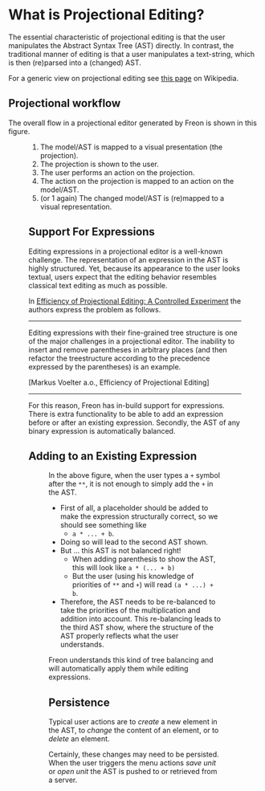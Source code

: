 <script>
    import Figure from "$lib/figures/Figure.svelte";
</script>

# What is Projectional Editing?

The essential characteristic of projectional editing is that the user manipulates
the Abstract Syntax Tree (AST) directly. In contrast, the traditional manner of editing is that
a user manipulates a text-string, which is then (re)parsed into a (changed) AST.

For a generic view on projectional editing
see <a href="https://en.wikipedia.org/wiki/Structure*editor" target="_blank">this page</a> on Wikipedia.

## Projectional workflow

The overall flow in a projectional editor generated by Freon is shown in this figure.

<Figure 
imageName={'projection-overview.png'} 
caption={'General flow of projectional editing'}
figureNumber={1}
/>

1. The model/AST is mapped to a visual presentation (the projection).
2. The projection is shown to the user.
3. The user performs an action on the projection.
4. The action on the projection is mapped to an action on the model/AST.
5. (or 1 again) The changed model/AST is (re)mapped to a visual representation.

## Support For Expressions

Editing expressions in a projectional editor is a well-known challenge. The representation of an expression
in the AST is highly structured. Yet, because its appearance to the user looks textual, users expect that
the editing behavior resembles classical text editing as much as possible.

In <a href="https://www.voelter.de/data/pub/fse2016-projEditing.pdf" target="_blank">Efficiency
of Projectional Editing: A Controlled Experiment</a> the authors express the problem as follows.

---

Editing expressions with their fine-grained tree structure is one of the major challenges in a
projectional editor. The inability to insert and remove parentheses in arbitrary places (and
then refactor the treestructure according to the precedence expressed by the parentheses) is an
example.

[Markus Voelter a.o., Efficiency of Projectional Editing]

---

For this reason, Freon has in-build support for expressions. There is extra functionality to
be able to add an expression before or after an existing expression. Secondly, the AST of any binary
expression is automatically balanced.

## Adding to an Existing Expression

<Figure 
imageName={'expressions-problem.png'} 
caption={'Editing expressions'}
figureNumber={2}
/>

In the above figure, when the user types a `+` symbol after the `**`, it is not enough
to simply add the `+` in the AST.

- First of all, a placeholder should be added to make the expression structurally correct,
  so we should see something like
  - `a * ... + b`.
- Doing so will lead to the second AST shown.
- But ... this AST is not balanced right!
  - When adding parenthesis to show the AST, this will look like `a * (... + b)`
  - But the user (using his knowledge of priorities of `**` and `+`) will read `(a * ...) + b`.
- Therefore, the AST needs to be re-balanced to take the priorities of the multiplication and addition into account.
  This re-balancing leads to the third AST show, where the structure of the AST
  properly reflects what the user understands.

Freon understands this kind of tree balancing and will automatically apply them while editing expressions.

## Persistence

Typical user actions are to _create_ a new element in the AST, to _change_ the content of an element,
or to _delete_ an element.

Certainly, these changes may need to be persisted. When the user triggers
the menu actions _save unit_ or _open unit_ the AST is pushed to or retrieved from a server.

<Figure 
imageName={'projection-overview.png'} 
caption={'General flow of projectional editing'}
figureNumber={3}
/>
